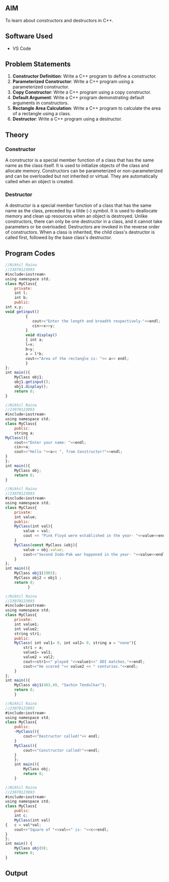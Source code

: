 ## AIM

To learn about constructors and destructors in C++.

## Software Used

- VS Code

## Problem Statements

1. **Constructor Definition**: Write a C++ program to define a constructor.
2. **Parameterized Constructor**: Write a C++ program using a parameterized constructor.
3. **Copy Constructor**: Write a C++ program using a copy constructor.
4. **Default Argument**: Write a C++ program demonstrating default arguments in constructors.
5. **Rectangle Area Calculation**: Write a C++ program to calculate the area of a rectangle using a class.
6. **Destructor**: Write a C++ program using a destructor.

## Theory

### Constructor

A constructor is a special member function of a class that has the same name as the class itself. It is used to initialize objects of the class and allocate memory. Constructors can be parameterized or non-parameterized and can be overloaded but not inherited or virtual. They are automatically called when an object is created.

### Destructor

A destructor is a special member function of a class that has the same name as the class, preceded by a tilde (`~`) symbol. It is used to deallocate memory and clean up resources when an object is destroyed. Unlike constructors, there can only be one destructor in a class, and it cannot take parameters or be overloaded. Destructors are invoked in the reverse order of constructors. When a class is inherited, the child class's destructor is called first, followed by the base class's destructor.

## Program Codes

```javascript
//Nikhil Raina
//23070123093
#include<iostream>
using namespace std;
class MyClass{
    private:
    int l;
    int b;
    public:
int x,y;
void getinput()
         { 
            cout<<"Enter the length and breadth respectively-"<<endl;
            cin>>x>>y;
         }
         void display()
         { int a;
         l=x;
         b=y;
         a = l*b;
         cout<<"Area of the rectangle is: "<< a<< endl;
         }
};
int main(){    
    MyClass obj1;
    obj1.getinput();
    obj1.display();
    return 0;
}
```
```javascript
//Nikhil Raina
//23070123093
#include<iostream>
using namespace std;
class MyClass{
    public:
    string a;
MyClass(){
    cout<<"Enter your name: "<<endl;
    cin>>a;
    cout<<"Hello "<<a<< ", from Constructor!"<<endl;
}
};
int main(){
    MyClass obj;
    return 0;
}
```
```javascript
//Nikhil Raina
//23070123093
#include<iostream>
using namespace std;
class MyClass{
    private:
    int value;
    public:
    MyClass(int val){
        value = val;
        cout << "Pink Floyd were established in the year- "<<value<<endl;
    }
    MyClass(const MyClass &obj){
        value = obj.value;
        cout<<"Second Indo-Pak war happened in the year- "<<value<<endl;
    }
};
int main(){
    MyClass obj1(1965);
    MyClass obj2 = obj1 ;
    return 0;
          }
```
```javascript
//Nikhil Raina
//23070123093
#include<iostream>
using namespace std;
class MyClass{
    private:
    int value1;
    int value2;
    string str1;
    public:   
    MyClass( int val1= 0, int val2= 0, string a = "none"){
        str1 = a;
        value1= val1;
        value2 = val2;
        cout<<str1<<" played "<<value1<<" ODI matches."<<endl;
        cout<<"He scored "<< value2 << " centuries."<<endl;
    }
};
int main(){
    MyClass obj1(463,49, "Sachin Tendulkar");
    return 0;
    }
```
```javascript
//Nikhil Raina
//23070123093
#include<iostream>
using namespace std;
class MyClass{
    public:
    ~MyClass(){
        cout<<"Destructor called!"<< endl;
    }
    MyClass(){
        cout<<"Constructor called!"<<endl;
    }
    };
    int main(){
        MyClass obj;
        return 0;
    }
```
```javascript
//Nikhil Raina
//23070123093
#include<iostream>
using namespace std;
class MyClass{
    public:
    int c;
    MyClass(int val)
{   c = val*val;
    cout<<"Square of "<<val<<" is- "<<c<<endl;
}
};
int main() {
    MyClass obj(9);
    return 0;
}
```
## Output









